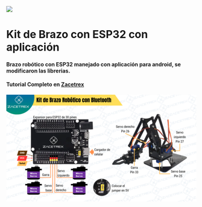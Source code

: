 ![](https://zacetrex.com/wp-content/uploads/2025/02/Zacetrex-Logo-vert-celeste2-scaled.webp)

#  Kit de Brazo con ESP32 con aplicación

#### Brazo robótico con ESP32 manejado con aplicación para android, se modificaron las librerias.

#### Tutorial Completo en [Zacetrex](http://zacetrex.com)

![](https://raw.githubusercontent.com/Zacetrex/Kit-Brazo-ESP32-con-Bluetooth/refs/heads/main/Kit%20Brazo%20ESP32.png)
